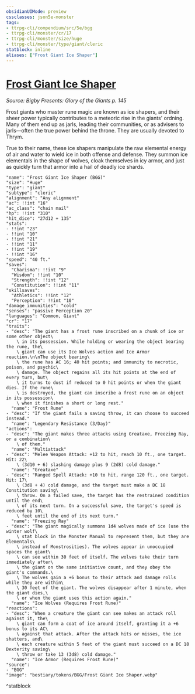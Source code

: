 ```yaml
---
obsidianUIMode: preview
cssclasses: json5e-monster
tags:
- ttrpg-cli/compendium/src/5e/bgg
- ttrpg-cli/monster/cr/17
- ttrpg-cli/monster/size/huge
- ttrpg-cli/monster/type/giant/cleric
statblock: inline
aliases: ["Frost Giant Ice Shaper"]
---
```

# [Frost Giant Ice Shaper](3-Compendium\CLI\bestiary\giant/frost-giant-ice-shaper-bgg.md)
*Source: Bigby Presents: Glory of the Giants p. 145*  

Frost giants who master rune magic are known as ice shapers, and their sheer power typically contributes to a meteoric rise in the giants' ordning. Many of them end up as jarls, leading their communities, or as advisers to jarls—often the true power behind the throne. They are usually devoted to Thrym.

True to their name, these ice shapers manipulate the raw elemental energy of air and water to wield ice in both offense and defense. They summon ice elementals in the shape of wolves, cloak themselves in icy armor, and just as quickly turn that armor into a hail of deadly ice shards.

```statblock
"name": "Frost Giant Ice Shaper (BGG)"
"size": "Huge"
"type": "giant"
"subtype": "cleric"
"alignment": "Any alignment"
"ac": !!int "16"
"ac_class": "chain mail"
"hp": !!int "310"
"hit_dice": "27d12 + 135"
"stats":
- !!int "23"
- !!int "10"
- !!int "21"
- !!int "11"
- !!int "19"
- !!int "16"
"speed": "40 ft."
"saves":
  "Charisma": !!int "9"
  "Wisdom": !!int "10"
  "Strength": !!int "12"
  "Constitution": !!int "11"
"skillsaves":
  "Athletics": !!int "12"
  "Perception": !!int "10"
"damage_immunities": "cold"
"senses": "passive Perception 20"
"languages": "Common, Giant"
"cr": "17"
"traits":
- "desc": "The giant has a frost rune inscribed on a chunk of ice or some other object\
    \ in its possession. While holding or wearing the object bearing the rune, the\
    \ giant can use its Ice Wolves action and Ice Armor reaction.\n\nThe object bearing\
    \ the rune has AC 16; 40 hit points; and immunity to necrotic, poison, and psychic\
    \ damage. The object regains all its hit points at the end of every turn, but\
    \ it turns to dust if reduced to 0 hit points or when the giant dies. If the rune\
    \ is destroyed, the giant can inscribe a frost rune on an object in its possession\
    \ when it finishes a short or long rest."
  "name": "Frost Rune"
- "desc": "If the giant fails a saving throw, it can choose to succeed instead."
  "name": "Legendary Resistance (3/Day)"
"actions":
- "desc": "The giant makes three attacks using Greataxe, Freezing Ray, or a combination\
    \ of them."
  "name": "Multiattack"
- "desc": "Melee Weapon Attack: +12 to hit, reach 10 ft., one target. Hit: 22\
    \ (3d10 + 6) slashing damage plus 9 (2d8) cold damage."
  "name": "Greataxe"
- "desc": "Ranged Spell Attack: +10 to hit, range 120 ft., one target. Hit: 17\
    \ (3d8 + 4) cold damage, and the target must make a DC 18 Constitution saving\
    \ throw. On a failed save, the target has the restrained condition until the end\
    \ of its next turn. On a successful save, the target's speed is reduced by 10\
    \ feet until the end of its next turn."
  "name": "Freezing Ray"
- "desc": "The giant magically summons 1d4 wolves made of ice (use the winter wolf\
    \ stat block in the Monster Manual to represent them, but they are Elementals\
    \ instead of Monstrosities). The wolves appear in unoccupied spaces the giant\
    \ can see within 30 feet of itself. The wolves take their turn immediately after\
    \ the giant on the same initiative count, and they obey the giant's commands.\
    \ The wolves gain a +6 bonus to their attack and damage rolls while they are within\
    \ 30 feet of the giant. The wolves disappear after 1 minute, when the giant dies,\
    \ or when the giant uses this action again."
  "name": "Ice Wolves (Requires Frost Rune)"
"reactions":
- "desc": "When a creature the giant can see makes an attack roll against it, the\
    \ giant can form a coat of ice around itself, granting it a +6 bonus to its AC\
    \ against that attack. After the attack hits or misses, the ice shatters, and\
    \ each creature within 5 feet of the giant must succeed on a DC 18 Dexterity saving\
    \ throw or take 13 (3d8) cold damage."
  "name": "Ice Armor (Requires Frost Rune)"
"source":
- "BGG"
"image": "bestiary/tokens/BGG/Frost Giant Ice Shaper.webp"
```
^statblock